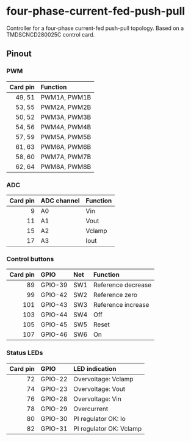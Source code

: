 # four-phase-current-fed-push-pull
Controller for a four-phase current-fed push-pull topology. Based on a TMDSCNCD280025C control card. 

## Pinout

### PWM

| Card pin | Function     |
|---------:|:-------------|
|   49, 51 | PWM1A, PWM1B |
|   53, 55 | PWM2A, PWM2B |
|   50, 52 | PWM3A, PWM3B |
|   54, 56 | PWM4A, PWM4B |
|   57, 59 | PWM5A, PWM5B |
|   61, 63 | PWM6A, PWM6B |
|   58, 60 | PWM7A, PWM7B |
|   62, 64 | PWM8A, PWM8B |

### ADC

| Card pin | ADC channel | Function |
|---------:|:------------|:---------|
|        9 | A0          | Vin      |
|       11 | A1          | Vout     |
|       15 | A2          | Vclamp   |
|       17 | A3          | Iout     |

### Control buttons

| Card pin | GPIO    | Net | Function |
|---------:|:--------|:----|:---------|
|       89 | GPIO-39 | SW1 | Reference decrease |
|       99 | GPIO-42 | SW2 | Reference zero |
|      101 | GPIO-43 | SW3 | Reference increase |
|      103 | GPIO-44 | SW4 | Off |
|      105 | GPIO-45 | SW5 | Reset |
|      107 | GPIO-46 | SW6 | On |

### Status LEDs

| Card pin | GPIO    | LED indication |
|---------:|:--------|:---------|
|       72 | GPIO-22 | Overvoltage: Vclamp |
|       74 | GPIO-23 | Overvoltage: Vout |
|       76 | GPIO-28 | Overvoltage: Vin |
|       78 | GPIO-29 | Overcurrent |
|       80 | GPIO-30 | PI regulator OK: Io |
|       82 | GPIO-31 | PI regulator OK: Vclamp |
